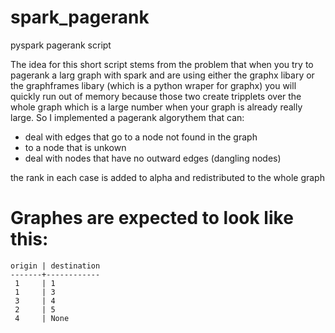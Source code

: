 # spark_pagerank
pyspark pagerank script

The idea for this short script stems from the problem that when you try to pagerank a larg graph with spark and are using either the graphx libary or the graphframes libary (which is a python wraper for graphx) you will quickly run out of memory because those two create tripplets over the whole graph which is a large number when your graph is already really large. So I implemented a pagerank algorythem that can:

- deal with edges that go to a node not found in the graph 
- to a node that is unkown
- deal with nodes that have no outward edges (dangling nodes)

the rank in each case is added to alpha and redistributed to the whole graph

# Graphes are expected to look like this:

```
origin | destination
-------+------------
 1     | 1
 1     | 3
 3     | 4
 2     | 5
 4     | None
```